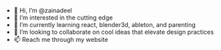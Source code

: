 - 👋 Hi, I’m @zainadeel
- 👀 I’m interested in the cutting edge
- 🌱 I’m currently learning react, blender3d, ableton, and parenting
- 💞️ I’m looking to collaborate on cool ideas that elevate design practices
- 📫 Reach me through my website

<!---
zainadeel/zainadeel is a ✨ special ✨ repository because its `README.md` (this file) appears on your GitHub profile.
You can click the Preview link to take a look at your changes.
--->
